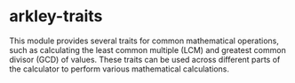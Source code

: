 # arkley-traits

This module provides several traits for common mathematical operations,
such as calculating the least common multiple (LCM) and greatest common divisor (GCD) of values.
These traits can be used across different parts of the calculator to perform various
mathematical calculations.
